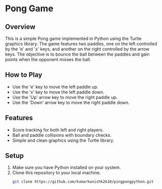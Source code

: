 # Pong Game

## Overview

This is a simple Pong game implemented in Python using the Turtle graphics library. The game features two paddles, one on the left controlled by the 'e' and 'x' keys, and another on the right controlled by the arrow keys. The objective is to bounce the ball between the paddles and gain points when the opponent misses the ball.

## How to Play

- Use the 'e' key to move the left paddle up.
- Use the 'x' key to move the left paddle down.
- Use the 'Up' arrow key to move the right paddle up.
- Use the 'Down' arrow key to move the right paddle down.

## Features

- Score tracking for both left and right players.
- Ball and paddle collisions with boundary checks.
- Simple and clean graphics using the Turtle library.

## Setup

1. Make sure you have Python installed on your system.
2. Clone this repository to your local machine.
   ```bash
   git clone https://github.com/kumarkanishk2610/pingpongpython.git
